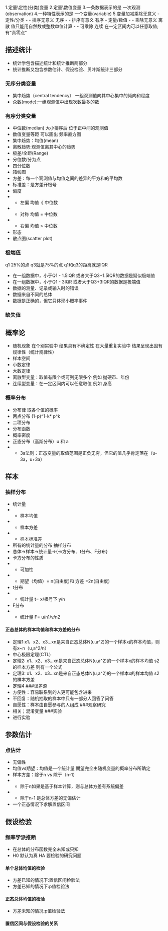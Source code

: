 1.定量\定性(分类)变量
2.定量\数值变量
3.一条数据表示的是 一次观测(observation)
4.一种特性表示的是 一个变量(variable)
5.变量加减乘除无意义
	- 定性/分类
	- - 排序无意义 无序
	- - 排序有意义 有序
	- 定量/数值
	- - 乘除无意义 离散 值只能用自然数或整数单位计算
	- - 可乘除 连续	在一定区间内可以任意取值;有"真零点"

## 描述统计
- 统计学包含描述统计和统计推断两部分
- 统计推断又包含参数估计、假设检验、贝叶斯统计三部分
### 无序分类变量
- 集中趋势（central tendency） 一组观测值向其中心集中的倾向和程度
- 众数(mode):一组观测值中出现次数最多的数
### 有序分类变量
- 中位数(median) 大小排序后 位于正中间的观测值
- 数值变量等距 可以画出 频率直方图
- 集中趋势：均值(mean)
- 离散趋势:观测值离其中心的趋势
- 极差/全距(Range)
- 分位数/分为点
- 四分位数 
- 箱线图
- 方差：每一个观测值与均值之间的差异的平方和的平均数
- 标准差：是方差开根号
- 偏度
- - 左偏 均值《 中位数
- - 对称 均值 = 中位数
- - 右偏 均值 > 中位数
- 形态
- 散点图(scatter plot)
### 极端值
q1 25%的点 q3就是75%的点 q1和q3的距离就是IQR
- 在一组数据中，小于Q1 - 1.5IQR 或者大于Q3+1.5IQR的数据是疑似极端值
- 在一组数据中，小于Q1 - 3IQR 或者大于Q3+3IQR的数据是极端值
- 数据的测量、记录或输入时的错误
- 数据来自不同的总体
- 数据是正确的，但它只体现小概率事件
### 缺失值
## 概率论
- 随机现象
在个别实验中 结果具有不确定性
在大量重复实验中 结果呈现出固有规律性（统计规律性）
- 样本空间
- 小数定律
- 大数定律
- 离散型变量：取值有限个或可列无限多个 例如 抛硬币、年份
- 连续型变量：在一定区间内可以任意取值 例如 身高
### 概率分布
- 分布律 取各个值的概率
- 两点分布 (1-p)^1-k* p^k
- 二项分布
- 分布函数
- 概率密度 
- 正态分布（高斯分布）u 和 a
- - 3a法则：正态变量的取值范围是正负无穷，但它的值几乎肯定落在（u-3a，u+3a）
## 样本
### 抽样分布
- 统计量
- - 样本均值
- - 样本方差
- - 样本标准差
- 所有的统计量的分布 抽样分布
- 总体->样本->统计量->{卡方分布、t分布、F分布}
- 卡方分布的性质
- - 可加性 
- - 期望（均值）= n(自由度)和 方差 =2n(自由度)
- t分布
- - 统计量 t= x/根号下 y/n
- F分布 
- - 统计量 F= u/n1/v/n2
#### 正态总体的样本均值和样本方差的分布
- 定理1:x1、x2、x3...xn是来自正态总体N(u,a^2)的一个样本x的样本均值，则有x~n（u,a^2/n）
- 中心极限定理(CTL)
- 定理2: x1、x2、x3...xn是来自正态总体N(u,a^2)的一个样本x的样本均值 s2的样本方差 则有一个公式
- 定理3: x1、x2、x3...xn是来自正态总体N(u,a^2)的一个样本x的样本均值 s2的样本方差 
- 定理4
###误差源
- 方便性：容易联系到的人更可能包含进来
- 不回复：随机抽取的样本中只有一部分人回答了问答
- 自愿性：样本由自愿参与的人组成
###观察研究
- 相关；混淆变量
###实验
- 进行实验
## 参数估计
### 点估计 
- 无偏性
- 均值vs期望：均值是一个统计量 期望完全由随机变量的概率分布所确定
- 样本方差：除于n vs 除于（n-1）
- - 除于n如果是基于样本计算，则与总体方差有系统偏差
- - 除于n-1 是总体方差的无偏估计
- 一个正态情况下求解置信区间
## 假设检验
### 频率学派推断
- 在总体的分布函数完全未知或只知
- H0 默认为真 HA 要检验的研究问题
#### 单个总体均值的检验
- 方差已知的情况下:置信区间检验法
- 方差已知的情况下:p值检验法
#### 正态总体均值的检验
- 方差未知的情况:p值检验法
#### 置信区间与假设检验的关系


